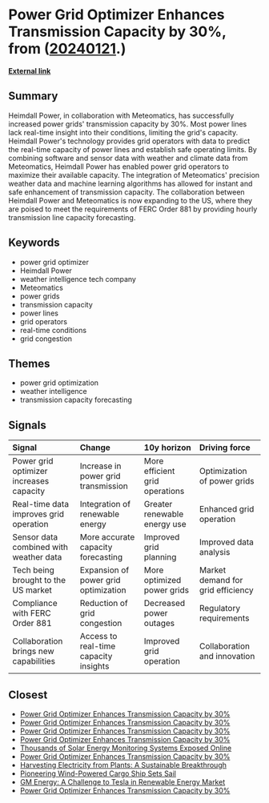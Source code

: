 # __Power Grid Optimizer Enhances Transmission Capacity by 30%__, from ([20240121](https://kghosh.substack.com/p/20240121).)

__[External link](https://electrek.co/2023/12/07/heimdall-power-meteomatics-grid-capacity-30-percent/)__



## Summary

Heimdall Power, in collaboration with Meteomatics, has successfully increased power grids' transmission capacity by 30%. Most power lines lack real-time insight into their conditions, limiting the grid's capacity. Heimdall Power's technology provides grid operators with data to predict the real-time capacity of power lines and establish safe operating limits. By combining software and sensor data with weather and climate data from Meteomatics, Heimdall Power has enabled power grid operators to maximize their available capacity. The integration of Meteomatics' precision weather data and machine learning algorithms has allowed for instant and safe enhancement of transmission capacity. The collaboration between Heimdall Power and Meteomatics is now expanding to the US, where they are poised to meet the requirements of FERC Order 881 by providing hourly transmission line capacity forecasting.

## Keywords

* power grid optimizer
* Heimdall Power
* weather intelligence tech company
* Meteomatics
* power grids
* transmission capacity
* power lines
* grid operators
* real-time conditions
* grid congestion

## Themes

* power grid optimization
* weather intelligence
* transmission capacity forecasting

## Signals

| Signal                                  | Change                                | 10y horizon                    | Driving force                     |
|:----------------------------------------|:--------------------------------------|:-------------------------------|:----------------------------------|
| Power grid optimizer increases capacity | Increase in power grid transmission   | More efficient grid operations | Optimization of power grids       |
| Real-time data improves grid operation  | Integration of renewable energy       | Greater renewable energy use   | Enhanced grid operation           |
| Sensor data combined with weather data  | More accurate capacity forecasting    | Improved grid planning         | Improved data analysis            |
| Tech being brought to the US market     | Expansion of power grid optimization  | More optimized power grids     | Market demand for grid efficiency |
| Compliance with FERC Order 881          | Reduction of grid congestion          | Decreased power outages        | Regulatory requirements           |
| Collaboration brings new capabilities   | Access to real-time capacity insights | Improved grid operation        | Collaboration and innovation      |

## Closest

* [Power Grid Optimizer Enhances Transmission Capacity by 30%](ac1dca3c524bdd7aa99f29fd255c7c41)
* [Power Grid Optimizer Enhances Transmission Capacity by 30%](ac1dca3c524bdd7aa99f29fd255c7c41)
* [Power Grid Optimizer Enhances Transmission Capacity by 30%](ac1dca3c524bdd7aa99f29fd255c7c41)
* [Power Grid Optimizer Enhances Transmission Capacity by 30%](ac1dca3c524bdd7aa99f29fd255c7c41)
* [Thousands of Solar Energy Monitoring Systems Exposed Online](3ac657f7b32d24bb43bddca058e2db25)
* [Power Grid Optimizer Enhances Transmission Capacity by 30%](ac1dca3c524bdd7aa99f29fd255c7c41)
* [Harvesting Electricity from Plants: A Sustainable Breakthrough](b84bf2742e851da35bfd23220e697b3c)
* [Pioneering Wind-Powered Cargo Ship Sets Sail](17a6704a82824be2f5910ebceee7ec75)
* [GM Energy: A Challenge to Tesla in Renewable Energy Market](db277b1d574be61a29e5d0e818b02268)
* [Power Grid Optimizer Enhances Transmission Capacity by 30%](ac1dca3c524bdd7aa99f29fd255c7c41)